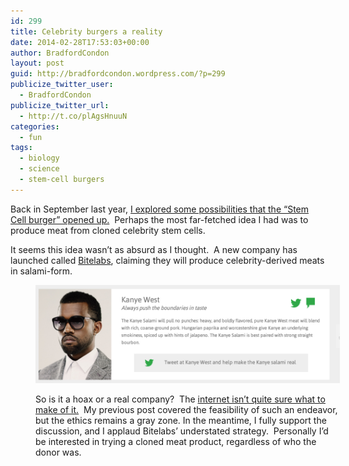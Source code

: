 ```yaml
---
id: 299
title: Celebrity burgers a reality
date: 2014-02-28T17:53:03+00:00
author: BradfordCondon
layout: post
guid: http://bradfordcondon.wordpress.com/?p=299
publicize_twitter_user:
  - BradfordCondon
publicize_twitter_url:
  - http://t.co/plAgsHnuuN
categories:
  - fun
tags:
  - biology
  - science
  - stem-cell burgers
---
```

Back in September last year, [I explored some possibilities that the &#8220;Stem Cell burger&#8221; opened up.](http://bradfordcondon.wordpress.com/2013/09/14/ethical-implications-of-the-stem-cell-burger/)  Perhaps the most far-fetched idea I had was to produce meat from cloned celebrity stem cells.

It seems this idea wasn&#8217;t as absurd as I thought.  A new company has launched called [Bitelabs](http://bitelabs.org/), claiming they will produce celebrity-derived meats in salami-form.<figure style="width: 487px" class="wp-caption alignnone">

<img class="size-full wp-image" id="i-309" alt="Image" src="/wp-content/uploads/2014/02/screen-shot-2014-02-28-at-12-48-52-pm.png?resize=487%2C157" data-recalc-dims="1" />


So is it a hoax or a real company?  The [internet isn&#8217;t quite sure what to make of it.](http://www.slate.com/blogs/future_tense/2014/02/26/bite_labs_is_probably_a_prank_artisanal_salami_from_celebrity_tissue_samples.html)  My previous post covered the feasibility of such an endeavor, but the ethics remains a gray zone. In the meantime, I fully support the discussion, and I applaud Bitelabs&#8217; understated strategy.  Personally I&#8217;d be interested in trying a cloned meat product, regardless of who the donor was.